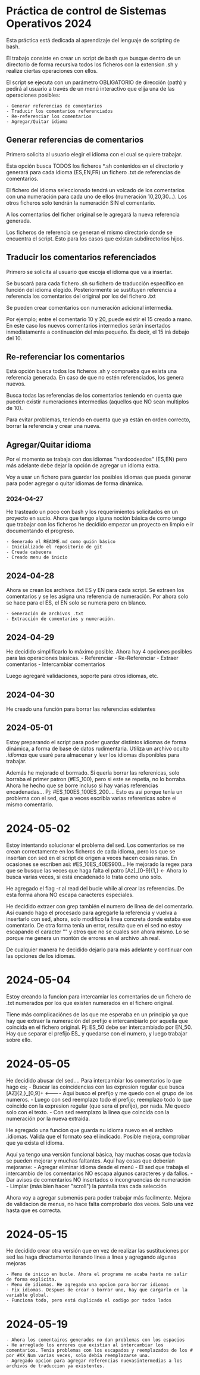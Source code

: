 # Práctica de control de Sistemas Operativos 2024
Esta práctica está dedicada al aprendizaje del lenguaje de scripting de bash.


El trabajo consiste en crear un script de bash que busque dentro de un directorio de forma recursiva todos los ficheros con la extension .sh y realize ciertas operaciones con ellos.

El script se ejecuta con un parámetro OBLIGATORIO de dirección (path) y pedirá al usuario a través de un menú interactivo que elija una de las operaciones posibles:

	- Generar referencias de comentarios
	- Traducir los comentarios referenciados
	- Re-referenciar los comentarios
	- Agregar/Quitar idioma


## Generar referencias de comentarios
Primero solicita al usuario elegir el idioma con el cual se quiere trabajar.

Esta opción busca TODOS los ficheros *.sh contenidos en el directorio y generará para cada idioma (ES,EN,FR) un fichero .txt de referencias de comentarios.

El fichero del idioma seleccionado tendrá un volcado de los comentarios con una numeración para cada uno de ellos (numeración 10,20,30...). Los otros ficheros solo tendrán la numeración SIN el comentario.

A los comentarios del ficher original se le agregará la nueva referencia generada.

Los ficheros de referencia se generan el mismo directorio donde se encuentra el script. Esto para los casos que existan subdirectorios hijos.

## Traducir los comentarios referenciados
Primero se solicita al usuario que escoja el idioma que va a insertar.

Se buscará para cada fichero .sh su fichero de traducción específico en función del idioma elegido. Posteriormente se sustituyen referencia a referencia los comentarios del original por los del fichero .txt

Se pueden crear comentarios con numeración adicional intermedia.

Por ejemplo; entre el comentario 10 y 20, puede existir el 15 creado a mano. En este caso los nuevos comentarios intermedios serán insertados inmediatamente a continuación del más pequeño. Es decir, el 15 irá debajo del 10.

## Re-referenciar los comentarios
Está opción busca todos los ficheros .sh y comprueba que exista una referencia generada. En caso de que no estén referenciados, los genera nuevos.

Busca todas las referencias de los comentarios teniendo en cuenta que pueden existir numeraciones intermedias (aquellos que NO sean multiplos de 10).

Para evitar problemas, teniendo en cuenta que ya están en orden correcto, borrar la referencia y crear una nueva.

## Agregar/Quitar idioma
Por el momento se trabaja con dos idiomas "hardcodeados" (ES,EN) pero más adelante debe dejar la opción de agregar un idioma extra.

Voy a usar un fichero para guardar los posibles idiomas que pueda generar para poder agregar o quitar idiomas de forma dinámica.


### 2024-04-27
He trasteado un poco con bash y los requerimientos solicitados en un proyecto en sucio. Ahora que tengo alguna noción básica de como tengo que trabajar con los ficheros he decidido empezar un proyecto en limpio e ir documentando el progreso.

	- Generado el README.md como guión básico
	- Inicializado el repositorio de git
	- Creada cabecera
	- Creado menu de inicio

## 2024-04-28
Ahora se crean los archivos .txt ES y EN para cada script. Se extraen los comentarios y se les asigna una referencia de numeración. Por ahora solo se hace para el ES, el EN solo se numera pero en blanco.
	
	- Generación de archivos .txt
	- Extracción de comentarios y numeración.

## 2024-04-29
He decidido simplificarlo lo máximo posible. Ahora hay 4 opciones posibles para las operaciones básicas.
	- Referenciar
	- Re-Referenciar
	- Extraer comentarios
	- Intercambiar comentarios

Luego agregaré validaciones, soporte para otros idiomas, etc.

## 2024-04-30
He creado una función para borrar las referencias existentes

## 2024-05-01
Estoy preparando el script para poder guardar distintos idiomas de forma dinámica, a forma de base de datos rudimentaria. Utiliza un archivo oculto *.idiomas* que usaré para almacenar y leer los idiomas disponibles para trabajar.

Además he mejorado el borrrado. Si quería borrar las referenicas, solo borraba el primer patron (#ES_100), pero si este se repetia, no lo borraba.
Ahora he hecho que se borre incluso si hay varias referencias encadenadas... Pj: #ES_100ES_100ES_200....
Esto es así porque tenía un problema con el sed, que a veces escribía varias referenicas sobre el mismo comentario.

# 2024-05-02
Estoy intentando solucionar el problema del sed. Los comentarios se me crean correctamente en los ficheros de cada idioma, pero los que se insertan con sed en el script de origen a veces hacen cosas raras. En ocasiones se escriben asi:   #ES_10ES_40ES900...
He mejorado la regex para que se busque las veces que haga falta el patro [Az]_[0-9]{1,}  <- Ahora lo busca varias veces, si está encadenado lo trata como uno solo.

He agregado el flag -r al read del bucle while al crear las referencias. De esta forma ahora NO escapa caracteres especiales.

He decidido extraer con grep también el numero de línea de del comentario. Así cuando hago el procesado para agregarle la referencia y vuelva a insertarlo con sed, ahora, solo modifico la línea concreta donde estaba ese comentario. De otra forma tenía un error, resulta que en el sed no estoy escapando el caracter "\" y otros que no se cuales son ahora mismo. Lo se porque me genera un montón de errores en el archivo .sh real.

De cualquier manera he decidido dejarlo para más adelante y continuar con las opciones de los idiomas.

# 2024-05-04
Estoy creando la funcion para intercamiar los comentarios de un fichero de .txt numerados por los que existen numerados en el fichero original.

Tiene más complicaciónes de las que me esperaba en un principio ya que hay que extraer la numeración del prefijo e intercambiarlo por aquella que coincida en el fichero original. Pj: ES_50 debe ser intercambiado por EN_50. Hay que separar el prefijo ES_ y quedarse con el numero, y luego trabajar sobre ello.

# 2024-05-05
He decidido abusar del sed.... Para intercambiar los comentarios lo que hago es;
	- Buscar las coincidencias con las expresion regular que busca [AZ]{2,}_[0,9]+  <---- Aqui busco el prefijo y me quedo con el grupo de los numeros.
	- Luego con sed reemplazo todo el prefijo; reemplazo todo lo que coincide con la expresion regular (que sera el prefijo), por nada. Me quedo solo con el texto.
	- Con sed reemplazo la linea que coincida con la numeración por la nueva extraida.

He agregado una funcion que guarda nu idioma nuevo en el archivo .idiomas. Valida que el formato sea el indicado. Posible mejora, comprobar que ya exista el idioma.

Aquí ya tengo una versión funcional básica, hay muchas cosas que todavía se pueden mejorar y muchas faltantes. Aquí hay cosas que deberían mejorarse:
	- Agregar eliminar idioma desde el menú
	- El sed que trabaja el intercambio de los comentarios NO escapa algunos caracteres y da fallos.
	- Dar avisos de comentarios NO insertados o incongruencias de numeración
	- Limpiar (más bien hacer "scroll") la pantalla tras cada selección

Ahora voy a agregar submenús para poder trabajar más facilmente. Mejora de validacion de menus, no hace falta comprobarlo dos veces. Solo una vez hasta que es correcta.

# 2024-05-15
He decidido crear otra versión que en vez de realizar las sustituciones por sed las haga directamente iterando linea a linea y agregando algunas mejoras

	- Menu de inicio en bucle. Ahora el programa no acaba hasta no salir de forma explicita.
	- Menu de idiomas. He agregado una opcion para borrar idiomas
	- Fix idiomas. Despues de crear o borrar uno, hay que cargarlo en la variable global.
	- Funciona todo, pero está duplicado el codigo por todos lados

# 2024-05-19
	- Ahora los comentairos generados no dan problemas con los espacios
	- He arreglado los errores que existian al intercambiar los comentarios. Tenia problemas con los escapados y reemplazados de los # por #XX_Num varias veces, solo debía reemplazarse una.
	- Agregado opcion para agregar referencias nuevasintermedias a los archivos de traduccion ya existentes.